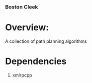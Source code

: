 ### Boston Cleek

# Overview:

A collection of path planning algorithms


# Dependencies
1) xmlrpcpp
